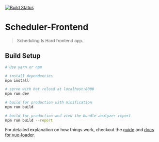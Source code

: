 [![Build Status](https://travis-ci.org/maxdobeck/scheduler-frontend.svg?branch=master)](https://travis-ci.org/maxdobeck/scheduler-frontend)
# Scheduler-Frontend

> Scheduling Is Hard frontend app.

## Build Setup

``` bash
# Use yarn or npm

# install dependencies
npm install

# serve with hot reload at localhost:8080
npm run dev

# build for production with minification
npm run build

# build for production and view the bundle analyzer report
npm run build --report
```

For detailed explanation on how things work, checkout the [guide](http://vuejs-templates.github.io/webpack/) and [docs for vue-loader](http://vuejs.github.io/vue-loader).
